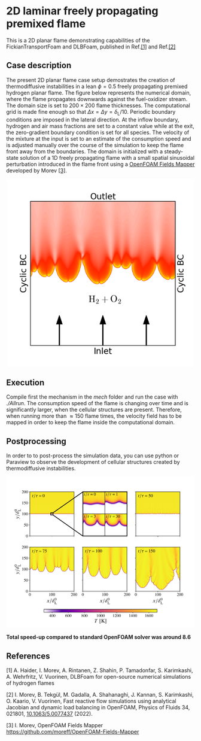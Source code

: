 # 2D laminar freely propagating premixed flame

This is a 2D planar flame demonstrating capabilities of the FickianTransportFoam and DLBFoam, published in Ref.[[1]](#1) and Ref.[[2]](#2)

## Case description

The present 2D planar flame case setup demostrates the creation of thermodiffusive instabilities in a lean $\phi=0.5$ freely propagating premixed hydrogen planar flame. The figure below represents the numerical domain, where the flame propagates downwards against the fuel-oxidizer stream. The domain size is set to $200\times 200$ flame thicknesses. The computational grid is made fine enough so that $\Delta x=\Delta y = \delta_\mathrm{L}/10$. Periodic boundary conditions are imposed in the lateral direction. At the inflow boundary, hydrogen and air mass fractions are set to a constant value while at the exit, the zero-gradient boundary condition is set for all species. The velocity of the mixture at the input is set to an estimate of the consumption speed and is adjusted manually over the course of the simulation to keep the flame front away from the boundaries. The domain is initialized with a steady-state solution of a 1D freely propagating flame with a small spatial sinusoidal perturbation introduced in the flame front using a [OpenFOAM Fields Mapper](https://github.com/moreff/OpenFOAM-Fields-Mapper) developed by Morev [[3]](#3).

<p align="center">
  <img src="doc/schematic_2dplanarFlame.png" alt="drawing" width="500"/>
</p>



## Execution
Compile first the mechanism in the *mech* folder and run the case with *./Allrun*. The consumption speed of the flame is changing over time and is significantly larger, when the cellular structures are present. Therefore, when running more than $\approx150$ flame times, the velocity field has to be mapped in order to keep the flame inside the computational domain. 


## Postprocessing
In order to to post-process the simulation data, you can use python or Paraview to observe the development of cellular structures created by thermodiffusive instabilities.
<p align="center">
  <img src="doc/evolution.png" alt="drawing" width="800"/>
</p>

**Total speed-up compared to standard OpenFOAM solver was around 8.6**

## References
<a id="1">[1]</a>
A. Haider, I. Morev, A. Rintanen, Z. Shahin, P. Tamadonfar, S. Karimkashi, A. Wehrfritz, V. Vuorinen, DLBFoam for open-source numerical simulations of
hydrogen flames

<a id="2">[2]</a> 
I. Morev, B. Tekgül, M. Gadalla, A. Shahanaghi, J. Kannan, S. Karimkashi, O. Kaario, V. Vuorinen, Fast reactive flow simulations using analytical Jacobian and dynamic load balancing in OpenFOAM, Physics of Fluids 34, 021801, [10.1063/5.0077437](https://doi.org/10.1063/5.0077437) (2022).

<a id="3">[3]</a>
I. Morev, OpenFOAM Fields Mapper https://github.com/moreff/OpenFOAM-Fields-Mapper
